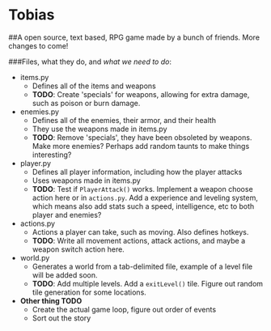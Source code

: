 Tobias
======

##A open source, text based, RPG game made by a bunch of friends. More changes to come!

###Files, what they do, and *what we need to do*:
- items.py
    - Defines all of the items and weapons
    - **TODO**: Create 'specials' for weapons, allowing for extra damage, such as poison or burn damage.
- enemies.py
    - Defines all of the enemies, their armor, and their health
    - They use the weapons made in items.py
    - **TODO**: Remove 'specials', they have been obsoleted by weapons. Make more enemies? Perhaps add random taunts to make things interesting?
- player.py
    - Defines all player information, including how the player attacks
    - Uses weapons made in items.py
    - **TODO**: Test if `PlayerAttack()` works. Implement a weapon choose action here or in `actions.py`. Add a experience and leveling system, which means also add stats such a speed, intelligence, etc to both player and enemies?
- actions.py
    - Actions a player can take, such as moving. Also defines hotkeys.
    - **TODO**: Write all movement actions, attack actions, and maybe a weapon switch action here.
- world.py
    - Generates a world from a tab-delimited file, example of a level file will be added soon.
    - **TODO**: Add multiple levels. Add a `exitLevel()` tile. Figure out random tile generation for some locations.
- **Other thing TODO**
    - Create the actual game loop, figure out order of events
    - Sort out the story
